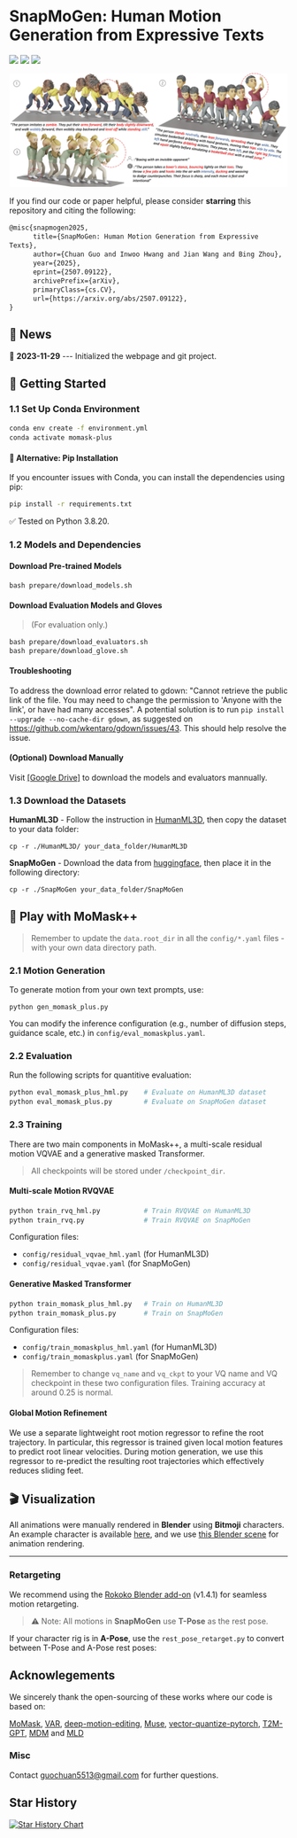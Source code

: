# SnapMoGen: Human Motion Generation from Expressive Texts

<p align="left">
  <a href=''>
    <img src='https://img.shields.io/badge/Arxiv-Pdf-A42C25?style=flat&logo=arXiv&logoColor=white'></a>
  <a href='https://snap-research.github.io/SnapMoGen/'>
    <img src='https://img.shields.io/badge/Project-Page-green?style=flat&logo=Google%20chrome&logoColor=white'></a>
  <a href='https://huggingface.co/datasets/Ericguo5513/SnapMoGen'> 
    <img src='https://img.shields.io/badge/Dataset-SnapMoGen-blue'></a>
</p>

![teaser_image](https://github.com/snap-research/SnapMoGen/blob/gh_pages/static/images/result.png)

If you find our code or paper helpful, please consider **starring** this repository and citing the following:

```
@misc{snapmogen2025,
      title={SnapMoGen: Human Motion Generation from Expressive Texts}, 
      author={Chuan Guo and Inwoo Hwang and Jian Wang and Bing Zhou},
      year={2025},
      eprint={2507.09122},
      archivePrefix={arXiv},
      primaryClass={cs.CV},
      url={https://arxiv.org/abs/2507.09122}, 
}
```

## :postbox: News

📢 **2023-11-29** --- Initialized the webpage and git project.

## :round_pushpin: Getting Started

  
### 1.1 Set Up Conda Environment
  
```sh
conda env create -f environment.yml
conda activate momask-plus
```

#### 🔁 Alternative: Pip Installation
If you encounter issues with Conda, you can install the dependencies using pip:

```sh
pip install -r requirements.txt
```

✅ Tested on Python 3.8.20.

### 1.2 Models and Dependencies

#### Download Pre-trained Models
```
bash prepare/download_models.sh
```

#### Download Evaluation Models and Gloves
> (For evaluation only.)
```
bash prepare/download_evaluators.sh
bash prepare/download_glove.sh
```

#### Troubleshooting
To address the download error related to gdown: "Cannot retrieve the public link of the file. You may need to change the permission to 'Anyone with the link', or have had many accesses". A potential solution is to run `pip install --upgrade --no-cache-dir gdown`, as suggested on https://github.com/wkentaro/gdown/issues/43. This should help resolve the issue.

#### (Optional) Download Manually
Visit [[Google Drive]](https://drive.google.com/drive/folders/1qW_VVDbFy9E05U2E_N95zi-tDWrF77zw?usp=drive_link) to download the models and evaluators mannually.

### 1.3 Download the Datasets

**HumanML3D** - Follow the instruction in [HumanML3D](https://github.com/EricGuo5513/HumanML3D.git), then copy the dataset to your data folder:

```
cp -r ./HumanML3D/ your_data_folder/HumanML3D
```

**SnapMoGen** - Download the data from [huggingface](https://huggingface.co/datasets/Ericguo5513/SnapMoGen), then place it in the following directory:

```
cp -r ./SnapMoGen your_data_folder/SnapMoGen
```

## :rocket: Play with MoMask++

> Remember to update the ``data.root_dir`` in all the ``config/*.yaml`` files -  with your own data directory path.

### 2.1 Motion Generation 

To generate motion from your own text prompts, use:

```
python gen_momask_plus.py
```
You can modify the inference configuration (e.g., number of diffusion steps, guidance scale, etc.) in ``config/eval_momaskplus.yaml``.

### 2.2 Evaluation

Run the following scripts for quantitive evaluation:

```sh
python eval_momask_plus_hml.py    # Evaluate on HumanML3D dataset
python eval_momask_plus.py        # Evaluate on SnapMoGen dataset
```

### 2.3 Training

There are two main components in MoMask++, a multi-scale residual motion VQVAE and a generative masked Transformer.

> All checkpoints will be stored under ``/checkpoint_dir``.

#### Multi-scale Motion RVQVAE

```sh
python train_rvq_hml.py           # Train RVQVAE on HumanML3D
python train_rvq.py               # Train RVQVAE on SnapMoGen
```

Configuration files:
* ``config/residual_vqvae_hml.yaml`` (for HumanML3D)
* ``config/residual_vqvae.yaml`` (for SnapMoGen)

#### Generative Masked Transformer


```sh
python train_momask_plus_hml.py   # Train on HumanML3D
python train_momask_plus.py       # Train on SnapMoGen
```

Configuration files:
* ``config/train_momaskplus_hml.yaml`` (for HumanML3D)
* ``config/train_momaskplus.yaml`` (for SnapMoGen)
  
> Remember to change ``vq_name`` and ``vq_ckpt`` to your VQ name and VQ checkpoint in these two configuration files.
> Training accuracy at around 0.25 is normal.

  
#### Global Motion Refinement

We use a separate lightweight root motion regressor to refine the root trajectory. In particular, this regressor is trained given local motion features to predict root linear velocities. During motion generation, we use this regressor to re-predict the resulting root trajectories which effectively reduces sliding feet.

## :clapper: Visualization

All animations were manually rendered in **Blender** using **Bitmoji** characters.  
An example character is available [here](https://drive.google.com/file/d/1tRZHp0jXdvB3n7LDQPccM1KzwygOJF1x/view?usp=drive_link), and we use [this Blender scene](https://drive.google.com/file/d/16SbrnG9JsJ2w7UwCFmh10PcBdl6HxlrA/view?usp=drive_link) for animation rendering.

---

### Retargeting

We recommend using the [Rokoko Blender add-on](https://www.rokoko.com/integrations/blender) (v1.4.1) for seamless motion retargeting.

> ⚠️ Note: All motions in **SnapMoGen** use **T-Pose** as the rest pose.

If your character rig is in **A-Pose**, use the ``rest_pose_retarget.py`` to convert between T-Pose and A-Pose rest poses:


## Acknowlegements

We sincerely thank the open-sourcing of these works where our code is based on: 

[MoMask](https://github.com/EricGuo5513/momask-codes), [VAR](https://github.com/FoundationVision/VAR), [deep-motion-editing](https://github.com/DeepMotionEditing/deep-motion-editing), [Muse](https://github.com/lucidrains/muse-maskgit-pytorch), [vector-quantize-pytorch](https://github.com/lucidrains/vector-quantize-pytorch), [T2M-GPT](https://github.com/Mael-zys/T2M-GPT), [MDM](https://github.com/GuyTevet/motion-diffusion-model/tree/main) and [MLD](https://github.com/ChenFengYe/motion-latent-diffusion/tree/main)

### Misc
Contact guochuan5513@gmail.com for further questions.

## Star History

[![Star History Chart](https://api.star-history.com/svg?repos=snap-research/SnapMoGen&type=Date)](https://www.star-history.com/#snap-research/SnapMoGen&Date)
